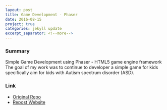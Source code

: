 ```yaml
---
layout: post
title: Game Development - Phaser
date: 2016-08-15
project: true
categories: jekyll update
excerpt_separator: <!--more-->
---
```


### Summary
Simple Game Development using Phaser - HTML5 game engine framework
The goal of my work was to continue to developer a simple game for kids specifically aim for
kids with Autism spectrum disorder (ASD). 

### Link
- [Original Repo](https://github.com/interaction-lab/games-old/tree/Kin)
- [Repost Website](https://game-old-phaser.firebaseapp.com/)
